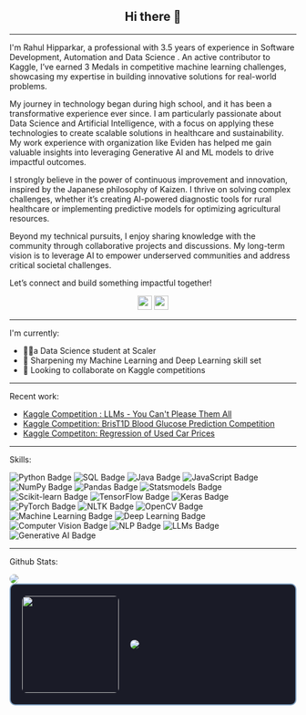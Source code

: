<h2 align="center">Hi there 👋</h2>

---
I'm Rahul Hipparkar, a professional with 3.5 years of experience in Software Development, Automation and Data Science . An active contributor to Kaggle, I’ve earned 3 Medals in competitive machine learning challenges, showcasing my expertise in building innovative solutions for real-world problems.

My journey in technology began during high school, and it has been a transformative experience ever since. I am particularly passionate about Data Science and Artificial Intelligence, with a focus on applying these technologies to create scalable solutions in healthcare and sustainability. My work experience with organization like Eviden has helped me gain valuable insights into leveraging Generative AI and ML models to drive impactful outcomes.

I strongly believe in the power of continuous improvement and innovation, inspired by the Japanese philosophy of Kaizen. I thrive on solving complex challenges, whether it’s creating AI-powered diagnostic tools for rural healthcare or implementing predictive models for optimizing agricultural resources.

Beyond my technical pursuits, I enjoy sharing knowledge with the community through collaborative projects and discussions. My long-term vision is to leverage AI to empower underserved communities and address critical societal challenges.

Let’s connect and build something impactful together!


<p align=center>
<a href="https://www.kaggle.com/hipparkarrahul18"><img height="25" src="https://img.shields.io/badge/Kaggle-profile-%2320beff"></a>
<a href="https://www.linkedin.com/in/rahul-hipparkar-9b1b39112/"><img height="25" src="https://img.shields.io/badge/Linkedin-profile-%2320beff"></a>
</p>

---
I'm currently:
- 👩‍💻a Data Science student at Scaler
- 🌱 Sharpening my Machine Learning and Deep Learning skill set
- 👯 Looking to collaborate on Kaggle competitions
---
Recent work:
- <a href="https://www.kaggle.com/code/hipparkarrahul18/generating-essays-using-llms-gemma-2">Kaggle Competition : LLMs - You Can't Please Them All</a>
- <a href="https://www.kaggle.com/code/hipparkarrahul18/blood-glucose-prediction-using-deep-learning">Kaggle Competition: BrisT1D Blood Glucose Prediction Competition</a>
- <a href="https://www.kaggle.com/code/hipparkarrahul18/regression-of-used-car-prices">Kaggle Competiton: Regression of Used Car Prices</a>
---
Skills:

![Python Badge](https://img.shields.io/badge/Python-%2314354C.svg?style=for-the-badge&logo=python&logoColor=white)
![SQL Badge](https://img.shields.io/badge/SQL-%2300758F.svg?style=for-the-badge&logo=postgresql&logoColor=white)
![Java Badge](https://img.shields.io/badge/Java-%23ED8B00.svg?style=for-the-badge&logo=java&logoColor=white)
![JavaScript Badge](https://img.shields.io/badge/JavaScript-%23F7DF1E.svg?style=for-the-badge&logo=javascript&logoColor=black)
![NumPy Badge](https://img.shields.io/badge/NumPy-%23013243.svg?style=for-the-badge&logo=numpy&logoColor=white)
![Pandas Badge](https://img.shields.io/badge/Pandas-%23150458.svg?style=for-the-badge&logo=pandas&logoColor=white)
![Statsmodels Badge](https://img.shields.io/badge/Statsmodels-%23F37626.svg?style=for-the-badge&logo=python&logoColor=white)
![Scikit-learn Badge](https://img.shields.io/badge/Scikit--Learn-%23F7931E.svg?style=for-the-badge&logo=scikit-learn&logoColor=white)
![TensorFlow Badge](https://img.shields.io/badge/TensorFlow-%23FF6F00.svg?style=for-the-badge&logo=tensorflow&logoColor=white)
![Keras Badge](https://img.shields.io/badge/Keras-%23D00000.svg?style=for-the-badge&logo=keras&logoColor=white)
![PyTorch Badge](https://img.shields.io/badge/PyTorch-%23EE4C2C.svg?style=for-the-badge&logo=pytorch&logoColor=white)
![NLTK Badge](https://img.shields.io/badge/NLTK-%23009DFF.svg?style=for-the-badge&logo=python&logoColor=white)
![OpenCV Badge](https://img.shields.io/badge/OpenCV-%235C3EE8.svg?style=for-the-badge&logo=opencv&logoColor=white)
![Machine Learning Badge](https://img.shields.io/badge/Machine%20Learning-%23F7931E.svg?style=for-the-badge&logo=tensorflow&logoColor=white)
![Deep Learning Badge](https://img.shields.io/badge/Deep%20Learning-%230076D6.svg?style=for-the-badge&logo=pytorch&logoColor=white)
![Computer Vision Badge](https://img.shields.io/badge/Computer%20Vision-%23FF6F00.svg?style=for-the-badge&logo=opencv&logoColor=white)
![NLP Badge](https://img.shields.io/badge/Natural%20Language%20Processing-%2334A853.svg?style=for-the-badge&logo=spacy&logoColor=white)
![LLMs Badge](https://img.shields.io/badge/LLMs-%2312100E.svg?style=for-the-badge&logo=openai&logoColor=white)
![Generative AI Badge](https://img.shields.io/badge/Generative%20AI-%23430098.svg?style=for-the-badge&logo=openai&logoColor=white)

---
Github Stats:

<img align="center" src="https://streak-stats.demolab.com/?user=RahulHipparkar&theme=tokyonight" style="border-radius: 8px;"/>

<div style="border: 2px solid #81A1C1; border-radius: 10px; padding: 20px; background-color: #1a1b27; display: flex; justify-content: space-between; align-items: center;">
  <a href="https://github.com/RahulHipparkar" style="text-decoration: none; display: flex; flex-direction: row; align-items: center;">
    <!-- Top Languages -->
    <img align="center" height="170" src="https://github-readme-stats.vercel.app/api/top-langs/?username=RahulHipparkar&layout=compact&langs_count=16&theme=tokyonight" style="border-radius: 8px; margin-right: 20px;"/>
    <!-- GitHub Stats -->
    <img align="center" src="https://github-readme-stats.vercel.app/api?username=RahulHipparkar&show_icons=true&theme=tokyonight&include_all_commits=true&count_private=true&hide=issues" style="border-radius: 8px;"/>
  </a>
</div>







